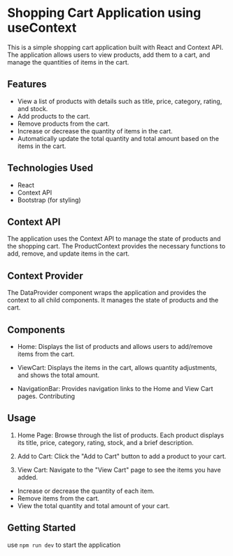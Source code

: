 # Shopping Cart Application using useContext

This is a simple shopping cart application built with React and Context API. The application allows users to view products, add them to a cart, and manage the quantities of items in the cart. 

## Features

- View a list of products with details such as title, price, category, rating, and stock.
- Add products to the cart.
- Remove products from the cart.
- Increase or decrease the quantity of items in the cart.
- Automatically update the total quantity and total amount based on the items in the cart.

## Technologies Used

- React
- Context API
- Bootstrap (for styling)

## Context API

The application uses the Context API to manage the state of products and the shopping cart. The ProductContext provides the necessary functions to add, remove, and update items in the cart.

## Context Provider

The DataProvider component wraps the application and provides the context to all child components. It manages the state of products and the cart.

## Components
- Home: Displays the list of products and allows users to add/remove items from the cart.

- ViewCart: Displays the items in the cart, allows quantity adjustments, and shows the total amount.

- NavigationBar: Provides navigation links to the Home and View Cart pages.
Contributing

## Usage

1. Home Page: Browse through the list of products. Each product displays its title, price, category, rating, stock, and a brief description.

2. Add to Cart: Click the "Add to Cart" button to add a product to your cart.

3. View Cart: Navigate to the "View Cart" page to see the items you have added. 

- Increase or decrease the quantity of each item.
- Remove items from the cart.
- View the total quantity and total amount of your cart.


## Getting Started

 use `npm run dev` to start the application 
